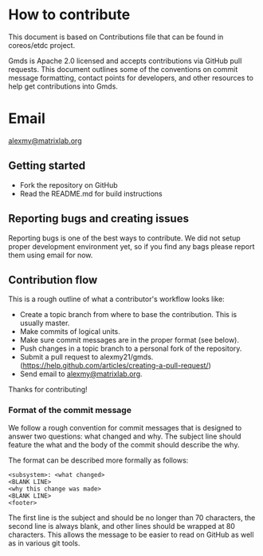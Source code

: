 # How to contribute

This document is based on Contributions file that can be found in coreos/etdc project. 

Gmds is Apache 2.0 licensed and accepts contributions via GitHub pull requests. This document outlines some of the conventions on commit message formatting, contact points for developers, and other resources to help get contributions into Gmds.

# Email 

alexmy@matrixlab.org

## Getting started

- Fork the repository on GitHub
- Read the README.md for build instructions

## Reporting bugs and creating issues

Reporting bugs is one of the best ways to contribute. We did not setup proper development environment yet, so if you find any bags please report them using email for now.

## Contribution flow

This is a rough outline of what a contributor's workflow looks like:

- Create a topic branch from where to base the contribution. This is usually master.
- Make commits of logical units.
- Make sure commit messages are in the proper format (see below).
- Push changes in a topic branch to a personal fork of the repository.
- Submit a pull request to alexmy21/gmds. (https://help.github.com/articles/creating-a-pull-request/)
- Send email to alexmy@matrixlab.org.

Thanks for contributing!


### Format of the commit message

We follow a rough convention for commit messages that is designed to answer two
questions: what changed and why. The subject line should feature the what and
the body of the commit should describe the why.

The format can be described more formally as follows:

```
<subsystem>: <what changed>
<BLANK LINE>
<why this change was made>
<BLANK LINE>
<footer>
```

The first line is the subject and should be no longer than 70 characters, the second line is always blank, and other lines should be wrapped at 80 characters. 
This allows the message to be easier to read on GitHub as well as in various git tools.